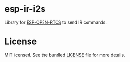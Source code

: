 esp-ir-i2s
==============

Library for [ESP-OPEN-RTOS](https://github.com/SuperHouse/esp-open-rtos) to send IR commands.

License
=======

MIT licensed. See the bundled [LICENSE](https://github.com/maximkulkin/esp-ir-i2s/blob/master/LICENSE) file for more details.
